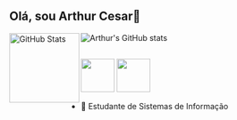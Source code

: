 ## Olá, sou Arthur Cesar👋

![Arthur's GitHub stats](https://github-readme-stats.vercel.app/api?username=ArthurCesar-bit&hide=contribs,prs_icons=true&theme=dark) 
<img 
      align="left" 
      alt="GitHub Stats" 
      height="125" 
      src="https://github-readme-stats.vercel.app/api/top-langs/?username=ArthurCesar-bit&theme=dark&layout=compact&custom_title=Tecnologia" 
  />
##
##

<img src="https://cdn.jsdelivr.net/gh/devicons/devicon@latest/icons/python/python-original.svg" height="60" width="60"/> <img src="https://cdn.jsdelivr.net/gh/devicons/devicon@latest/icons/java/java-original.svg" height="60" width="60"/> 

- 🔭 Estudante de Sistemas de Informação
